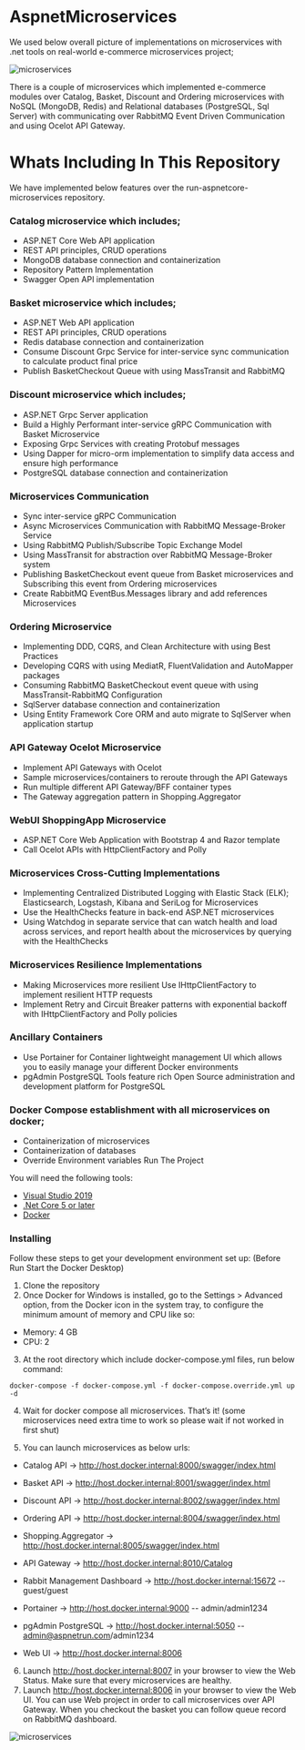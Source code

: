 # AspnetMicroservices
 We used below overall picture of implementations on microservices with .net tools on real-world e-commerce microservices project;
 
 ![microservices](https://user-images.githubusercontent.com/1147445/110304529-c5b70180-800c-11eb-832b-a2751b5bda76.png)

There is a couple of microservices which implemented e-commerce modules over Catalog, Basket, Discount and Ordering microservices with NoSQL (MongoDB, Redis) and Relational databases (PostgreSQL, Sql Server) with communicating over RabbitMQ Event Driven Communication and using Ocelot API Gateway.

# Whats Including In This Repository

We have implemented below features over the run-aspnetcore-microservices repository.

### Catalog microservice which includes;

- ASP.NET Core Web API application
- REST API principles, CRUD operations
- MongoDB database connection and containerization
- Repository Pattern Implementation
- Swagger Open API implementation

### Basket microservice which includes;
  
- ASP.NET Web API application
- REST API principles, CRUD operations
- Redis database connection and containerization
- Consume Discount Grpc Service for inter-service sync communication to calculate product final price
- Publish BasketCheckout Queue with using MassTransit and RabbitMQ

### Discount microservice which includes;
- ASP.NET Grpc Server application
- Build a Highly Performant inter-service gRPC Communication with Basket Microservice
- Exposing Grpc Services with creating Protobuf messages
- Using Dapper for micro-orm implementation to simplify data access and ensure high performance
- PostgreSQL database connection and containerization

### Microservices Communication
- Sync inter-service gRPC Communication
- Async Microservices Communication with RabbitMQ Message-Broker Service
- Using RabbitMQ Publish/Subscribe Topic Exchange Model
- Using MassTransit for abstraction over RabbitMQ Message-Broker system
- Publishing BasketCheckout event queue from Basket microservices and Subscribing this event from Ordering microservices
- Create RabbitMQ EventBus.Messages library and add references Microservices

### Ordering Microservice

- Implementing DDD, CQRS, and Clean Architecture with using Best Practices
- Developing CQRS with using MediatR, FluentValidation and AutoMapper packages
- Consuming RabbitMQ BasketCheckout event queue with using MassTransit-RabbitMQ Configuration
- SqlServer database connection and containerization
- Using Entity Framework Core ORM and auto migrate to SqlServer when application startup

### API Gateway Ocelot Microservice

- Implement API Gateways with Ocelot
- Sample microservices/containers to reroute through the API Gateways
- Run multiple different API Gateway/BFF container types
- The Gateway aggregation pattern in Shopping.Aggregator

### WebUI ShoppingApp Microservice

- ASP.NET Core Web Application with Bootstrap 4 and Razor template
- Call Ocelot APIs with HttpClientFactory and Polly

### Microservices Cross-Cutting Implementations

- Implementing Centralized Distributed Logging with Elastic Stack (ELK); Elasticsearch, Logstash, Kibana and SeriLog for Microservices
- Use the HealthChecks feature in back-end ASP.NET microservices
- Using Watchdog in separate service that can watch health and load across services, and report health about the microservices by querying with the HealthChecks

### Microservices Resilience Implementations

- Making Microservices more resilient Use IHttpClientFactory to implement resilient HTTP requests
- Implement Retry and Circuit Breaker patterns with exponential backoff with IHttpClientFactory and Polly policies

### Ancillary Containers
- Use Portainer for Container lightweight management UI which allows you to easily manage your different Docker environments
- pgAdmin PostgreSQL Tools feature rich Open Source administration and development platform for PostgreSQL

### Docker Compose establishment with all microservices on docker;

- Containerization of microservices
- Containerization of databases
- Override Environment variables
Run The Project

You will need the following tools:

- [Visual Studio 2019](https://visualstudio.microsoft.com/tr/downloads/) 
- [.Net Core 5 or later](https://dotnet.microsoft.com/download/dotnet/5.0 )
- [Docker]( https://www.docker.com/products/docker-desktop)

### Installing

Follow these steps to get your development environment set up: (Before Run Start the Docker Desktop)

1. Clone the repository
2. Once Docker for Windows is installed, go to the Settings > Advanced option, from the Docker icon in the system tray, to configure the minimum amount of memory and CPU like so:
- Memory: 4 GB
- CPU: 2
3. At the root directory which include docker-compose.yml files, run below command:

```
docker-compose -f docker-compose.yml -f docker-compose.override.yml up -d
```
 

4. Wait for docker compose all microservices. That’s it! (some microservices need extra time to work so please wait if not worked in first shut)

5. You can launch microservices as below urls:

- Catalog API -> http://host.docker.internal:8000/swagger/index.html

- Basket API -> http://host.docker.internal:8001/swagger/index.html

- Discount API -> http://host.docker.internal:8002/swagger/index.html

- Ordering API -> http://host.docker.internal:8004/swagger/index.html

- Shopping.Aggregator -> http://host.docker.internal:8005/swagger/index.html

- API Gateway -> http://host.docker.internal:8010/Catalog

- Rabbit Management Dashboard -> http://host.docker.internal:15672 -- guest/guest

- Portainer -> http://host.docker.internal:9000 -- admin/admin1234

- pgAdmin PostgreSQL -> http://host.docker.internal:5050 -- admin@aspnetrun.com/admin1234

- Web UI -> http://host.docker.internal:8006

6. Launch http://host.docker.internal:8007 in your browser to view the Web Status. Make sure that every microservices are healthy.
7. Launch http://host.docker.internal:8006 in your browser to view the Web UI. You can use Web project in order to call microservices over API Gateway. When you checkout the basket you can follow queue record on RabbitMQ dashboard.

 ![microservices](https://user-images.githubusercontent.com/1147445/81381837-08226000-9116-11ea-9489-82645b8dbfc4.png)
